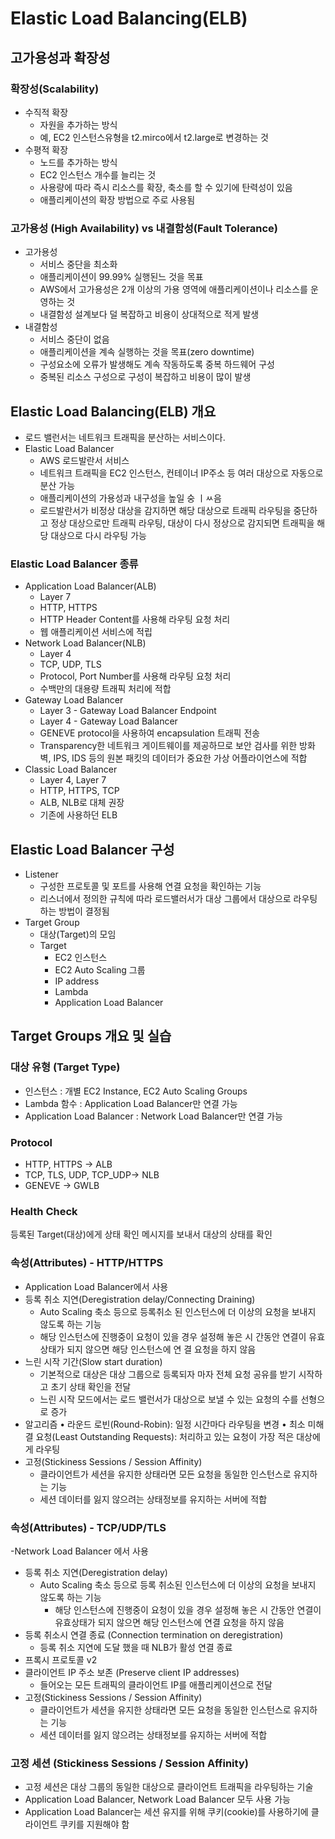 # Elastic Load Balancing(ELB)
## 고가용성과 확장성
### 확장성(Scalability)
- 수직적 확장
  - 자원을 추가하는 방식
  - 예, EC2 인스턴스유형을 t2.mirco에서 t2.large로 변경하는 것
- 수평적 확장
  - 노드를 추가하는 방식
  - EC2 인스턴스 개수를 늘리는 것
  - 사용량에 따라 즉시 리소스를 확장,  축소를 할 수 있기에 탄력성이 있음
  - 애플리케이션의 확장 방법으로 주로 사용됨

### 고가용성 (High Availability) vs 내결함성(Fault Tolerance)
- 고가용성
  - 서비스 중단을 최소화
  - 애플리케이션이 99.99% 실행된느 것을 목표
  - AWS에서 고가용성은 2개 이상의 가용 영역에 애플리케이션이나 리소스를 운영하는 것
  - 내결함성 설계보다 덜 복잡하고 비용이 상대적으로 적게 발생
- 내결함성
  - 서비스 중단이 없음
  - 애플리케이션을 계속 실행하는 것을 목표(zero downtime)
  - 구성요소에 오류가 발생해도 계속 작동하도록 중복 하드웨어 구성
  - 중복된 리소스 구성으로 구성이 복잡하고 비용이 많이 발생

## Elastic Load Balancing(ELB) 개요
- 로드 밸런서는 네트워크 트래픽을 분산하는 서비스이다.
- Elastic Load Balancer
  - AWS 로드발란서 서비스
  - 네트워크 트래픽을 EC2 인스턴스, 컨테이너 IP주소 등 여러 대상으로 자동으로 분산 가능
  - 애플리케이션의 가용성과 내구성을 높일 숭 ㅣㅆ음
  - 로드발란서가 비정상 대상을 감지하면 해당 대상으로 트래픽 라우팅을 중단하고 정상 대상으로만 트래픽 라우팅, 대상이 다시 정상으로 감지되면 트래픽을 해당 대상으로 다시 라우팅 가능

### Elastic Load Balancer 종류
- Application Load Balancer(ALB)
  - Layer 7
  - HTTP, HTTPS
  - HTTP Header Content를 사용해 라우팅 요청 처리
  - 웹 애플리케이션 서비스에 적립
- Network Load Balancer(NLB)
  - Layer 4
  - TCP, UDP, TLS
  - Protocol, Port Number를 사용해 라우팅 요청 처리
  - 수백만의 대용량 트래픽 처리에 적합
- Gateway Load Balancer
  - Layer 3 - Gateway Load Balancer Endpoint
  - Layer 4 - Gateway Load Balancer
  - GENEVE protocol을 사용하여 encapsulation 트래픽 전송
  - Transparency한 네트워크 게이트웨이를 제공하므로 보안 검사를 위한 방화벽, IPS, IDS 등의 원본 패킷의 데이터가 중요한 가상 어플라이언스에 적합
- Classic Load Balancer
  - Layer 4, Layer 7
  - HTTP, HTTPS, TCP
  - ALB, NLB로 대체 권장
  - 기존에 사용하던 ELB

## Elastic Load Balancer 구성
- Listener
  - 구성한 프로토콜 및 포트를 사용해 연결 요청을 확인하는 기능
  - 리스너에서 정의한 규칙에 따라 로드밸러서가 대상 그룹에서 대상으로 라우팅하는 방법이 결정됨
- Target Group
  - 대상(Target)의 모임
  - Target
    - EC2 인스턴스
    - EC2 Auto Scaling 그룹
    - IP address
    - Lambda
    - Application Load Balancer

## Target Groups 개요 및 실습
### 대상 유형 (Target Type)
- 인스턴스 : 개별 EC2 Instance, EC2 Auto Scaling Groups
- Lambda 함수 : Application Load Balancer만 연결 가능
- Application Load Balancer : Network Load Balancer만 연결 가능

### Protocol
- HTTP, HTTPS -> ALB
- TCP, TLS, UDP, TCP_UDP-> NLB
- GENEVE -> GWLB

### Health Check
등록된 Target(대상)에게 상태 확인 메시지를 보내서 대상의 상태를 확인

### 속성(Attributes) - HTTP/HTTPS
- Application Load Balancer에서 사용
- 등록 취소 지연(Deregistration delay/Connecting Draining)
  - Auto Scaling 축소 등으로 등록취소 된 인스턴스에 더 이상의 요청을 보내지 않도록 하는 기능
  - 해당 인스턴스에 진행중이 요청이 있을 경우 설정해 놓은 시 간동안 연결이 유효상태가 되지 않으면 해당 인스턴스에 연 결 요청을 하지 않음
- 느린 시작 기간(Slow start duration)
  - 기본적으로 대상은 대상 그룹으로 등록되자 마자 전체 요청 공유를 받기 시작하고 초기 상태 확인을 전달
  - 느린 시작 모드에서는 로드 밸런서가 대상으로 보낼 수 있는 요청의 수를 선형으로 증가
- 알고리즘
  • 라운드 로빈(Round-Robin): 일정 시간마다 라우팅을 변경
  • 최소 미해결 요청(Least Outstanding Requests): 처리하고 있는 요청이 가장 적은 대상에게 라우팅
- 고정(Stickiness Sessions / Session Affinity)
  -  클라이언트가 세션을 유지한 상태라면 모든 요청을 동일한 인스턴스로 유지하는 기능
  - 세션 데이터를 잃지 않으려는 상태정보를 유지하는 서버에 적합

### 속성(Attributes) - TCP/UDP/TLS
-Network Load Balancer 에서 사용
- 등록 취소 지연(Deregistration delay)
    - Auto Scaling 축소 등으로 등록 취소된 인스턴스에 더 이상의 요청을 보내지 않도록 하는 기능
      - 해당 인스턴스에 진행중이 요청이 있을 경우 설정해 놓은 시 간동안 연결이 유효상태가 되지 않으면 해당 인스턴스에 연결 요청을 하지 않음
- 등록 취소시 연결 종료 (Connection termination on deregistration)
  - 등록 취소 지연에 도달 했을 때 NLB가 활성 연결 종료
- 프록시 프로토콜 v2
- 클라이언트 IP 주소 보존 (Preserve client IP addresses)
  - 들어오는 모든 트래픽의 클라이언트 IP를 애플리케이션으로 전달
- 고정(Stickiness Sessions / Session Affinity)
  - 클라이언트가 세션을 유지한 상태라면 모든 요청을 동일한 인스턴스로 유지하는 기능
  - 세션 데이터를 잃지 않으려는 상태정보를 유지하는 서버에 적합

### 고정 세션 (Stickiness Sessions / Session Affinity)
- 고정 세션은 대상 그룹의 동일한 대상으로 클라이언트 트래픽을 라우팅하는 기술
- Application Load Balancer, Network Load Balancer 모두 사용 가능
- Application Load Balancer는 세션 유지를 위해 쿠키(cookie)를 사용하기에 클라이언트 쿠키를 지원해야 함